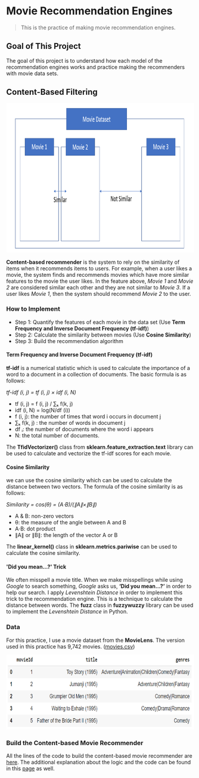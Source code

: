 # Movie Recommendation Engines
> This is the practice of making movie recommendation engines. 

## Goal of This Project
The goal of this project is to understand how each model of the recommendation engines works and practice making the recommenders with movie data sets.

## Content-Based Filtering

<img src="https://github.com/yjeong5126/movie_recommender/blob/master/images/tfidf1.PNG" title="Feature1" width="850" height="400">

**Content-based recommender** is the system to rely on the similarity of items when it recommends items to users. For example, when a user likes a movie, the system finds and recommends movies which have more similar features to the movie the user likes.
In the feature above, *Movie 1* and *Movie 2* are considered similar each other and they are not similar to *Movie 3*. If a user likes *Movie 1*, then the system should recommend *Movie 2* to the user.

### How to Implement
- Step 1: Quantify the features of each movie in the data set (Use **Term Frequency and Inverse Document Frequency (tf-idf)**)
- Step 2: Calculate the similarity between movies (Use **Cosine Similarity**)
- Step 3: Build the recommendation algorithm

#### Term Frequency and Inverse Document Frequency (tf-idf)
**tf-idf** is a numerical statistic which is used to calculate the importance of a word to a document in a collection of documents. The basic formula is as follows:

*tf-idf (i, j) = tf (i, j) × idf (i, N)*

- tf (i, j) = f (i, j) / ∑ₖ f(k, j)
- idf (i, N) = log(N/df (i))
- f (i, j): the number of times that word i occurs in document j
- ∑ₖ f(k, j) : the number of words in document j
- df ᵢ: the number of documents where the word i appears
- N: the total number of documents.

The **TfidVectorizer()** class from **sklearn.feature_extraction.text** library can be used to calculate and vectorize the tf-idf scores for each movie.

#### Cosine Similarity
we can use the cosine similarity which can be used to calculate the distance between two vectors. The formula of the cosine similarity is as follows:

*Similarity = cos(θ) = (A⋅B)/(∥A∥×∥B∥)*

- A & B: non-zero vectors
- θ: the measure of the angle between A and B
- A⋅B: dot product
- ∥A∥ or ∥B∥: the length of the vector A or B

The **linear_kernel()** class in **sklearn.metrics.pariwise** can be used to calculate the cosine similarity.

#### 'Did you mean...?' Trick
We often misspell a movie title. When we make misspellings while using *Google* to search something, *Google* asks us, **‘Did you mean…?’** in order to help our search. 
I apply *Levenshtein Distance* in order to implement this trick to the recommendation engine. This is a technique to calculate the distance between words. 
The **fuzz** class in **fuzzywuzzy** library can be used to implement the *Levenshtein Distance* in Python.

### Data 
For this practice, I use a movie dataset from the **MovieLens**. The version used in this practice has 9,742 movies. ([movies.csv](https://github.com/yjeong5126/movie_recommender/blob/master/content_based/movies.csv))

<img src="https://github.com/yjeong5126/movie_recommender/blob/master/images/movies_head.PNG" width="700" height="200">

### Build the Content-based Movie Recommender
All the lines of the code to build the content-based movie recommender are [here](https://github.com/yjeong5126/movie_recommender/blob/master/content_based/content_based_recommender.ipynb).
The additional explanation about the logic and the code can be found in this [page](https://yjeong5126.medium.com/creating-content-based-movie-recommender-with-python-7f7d1b739c63) as well.

